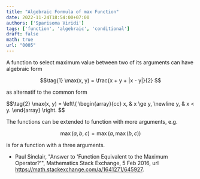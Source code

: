 ```yaml
---
title: "Algebraic Formula of max Function"
date: 2022-11-24T18:54:00+07:00
authors: ['Sparisoma Viridi']
tags: ['function', 'algebraic', 'conditional']
draft: false
math: true
url: "0005"
---
```


A function to select maximum value between two of its arguments can have algebraic form

$$\tag{1}
\max(x, y) = \frac{x + y + |x - y|}{2}
$$

as alternatif to the common form

$$\tag{2}
\max(x, y) = \left\\{
\begin{array}{cc}
x, & x \ge y, \newline
y, & x < y.
\end{array}
\right.
$$

The functions can be extended to function with more arguments, e.g.

$$
\max(a, b, c) = \max(a, \max(b, c))
$$

is for a function with a three arguments.

+ Paul Sinclair, "Answer to 'Function Equivalent to the Maximum Operator?'", Mathematics Stack Exchange, 5 Feb 2016, url https://math.stackexchange.com/a/1641271/645927.

